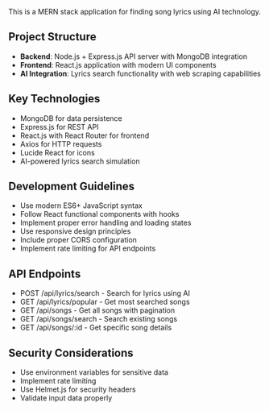 <!-- Use this file to provide workspace-specific custom instructions to Copilot. For more details, visit https://code.visualstudio.com/docs/copilot/copilot-customization#_use-a-githubcopilotinstructionsmd-file -->

This is a MERN stack application for finding song lyrics using AI technology.

## Project Structure
- **Backend**: Node.js + Express.js API server with MongoDB integration
- **Frontend**: React.js application with modern UI components
- **AI Integration**: Lyrics search functionality with web scraping capabilities

## Key Technologies
- MongoDB for data persistence
- Express.js for REST API
- React.js with React Router for frontend
- Axios for HTTP requests
- Lucide React for icons
- AI-powered lyrics search simulation

## Development Guidelines
- Use modern ES6+ JavaScript syntax
- Follow React functional components with hooks
- Implement proper error handling and loading states
- Use responsive design principles
- Include proper CORS configuration
- Implement rate limiting for API endpoints

## API Endpoints
- POST /api/lyrics/search - Search for lyrics using AI
- GET /api/lyrics/popular - Get most searched songs
- GET /api/songs - Get all songs with pagination
- GET /api/songs/search - Search existing songs
- GET /api/songs/:id - Get specific song details

## Security Considerations
- Use environment variables for sensitive data
- Implement rate limiting
- Use Helmet.js for security headers
- Validate input data properly
